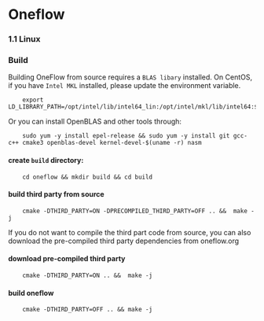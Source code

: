 # Oneflow

### 1.1 Linux 

### Build

Building OneFlow from source requires a `BLAS libary` installed. On CentOS, if you have `Intel MKL` installed, please update the environment variable. 

```
    export LD_LIBRARY_PATH=/opt/intel/lib/intel64_lin:/opt/intel/mkl/lib/intel64:$LD_LIBRARY_PATH
```

Or you can install OpenBLAS and other tools through:

```
    sudo yum -y install epel-release && sudo yum -y install git gcc-c++ cmake3 openblas-devel kernel-devel-$(uname -r) nasm
```

#### create `build` directory:

```
    cd oneflow && mkdir build && cd build
```

#### build third party from source

```
    cmake -DTHIRD_PARTY=ON -DPRECOMPILED_THIRD_PARTY=OFF .. &&  make -j
```

If you do not want to compile the third part code from source, you can also download the pre-compiled third party dependencies from oneflow.org

#### download pre-compiled third party

```
    cmake -DTHIRD_PARTY=ON .. &&  make -j
```

#### build oneflow

```
    cmake -DTHIRD_PARTY=OFF .. && make -j
```

